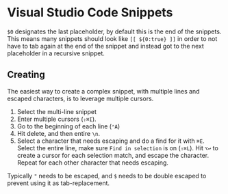 # Visual Studio Code Snippets

`$0` designates the last placeholder, by default this is the end of the snippets. This means many snippets should look like `[[ ${0:true} ]]` in order to not have to tab again at the end of the snippet and instead got to the next placeholder in a recursive snippet.

## Creating

The easiest way to create a complex snippet, with multiple lines and escaped characters, is to leverage multiple cursors.

1. Select the multi-line snippet
2. Enter multiple cursors (`⇧⌘I`).
3. Go to the beginning of each line (`⌃A`)
4. Hit delete, and then entire `\n`.
5. Select a character that needs escaping and do a find for it with `⌘E`. Select the entire line, make sure `Find in selection` is on (`⇧⌘L`). Hit `⌥↩` to create a cursor for each selection match, and escape the character. Repeat for each other character that needs escaping.

Typically `"` needs to be escaped, and `$` needs to be double escaped to prevent using it as tab-replacement.

